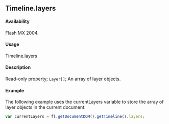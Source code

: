 ## Timeline.layers

#### Availability

Flash MX 2004.

#### Usage

Timeline.layers

#### Description

Read-only property; `Layer[]`; An array of layer objects.

#### Example

The following example uses the currentLayers variable to store the array of layer objects in the current document:

```javascript
var currentLayers = fl.getDocumentDOM().getTimeline().layers;
```

